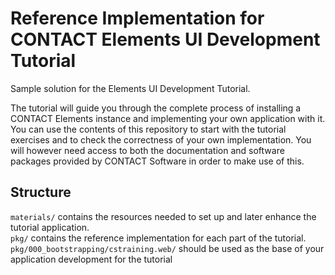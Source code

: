 # Reference Implementation for CONTACT Elements UI Development Tutorial
Sample solution for the Elements UI Development Tutorial.

The tutorial will guide you through the complete process of installing a 
CONTACT Elements instance and implementing your own application with it.
You can use the contents of this repository to start with the tutorial exercises
and to check the correctness of your own implementation.
You will however need access to both the documentation and software packages
provided by CONTACT Software in order to make use of this.

## Structure
``materials/`` contains the resources needed to set up and later enhance the tutorial application.  
``pkg/`` contains the reference implementation for each part of the tutorial.  
``pkg/000_bootstrapping/cstraining.web/`` should be used as the base of your application development for the tutorial  
